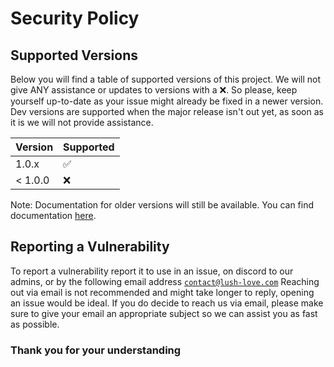 # Security Policy

## Supported Versions

Below you will find a table of supported versions of this project. We will not give ANY assistance or updates to versions with a :x:.
So please, keep yourself up-to-date as your issue might already be fixed in a newer version.
Dev versions are supported when the major release isn't out yet, as soon as it is we will not provide assistance.

| Version | Supported          |
| ------- | ------------------ |
| 1.0.x   | :white_check_mark: |
| < 1.0.0 | :x:                |

Note: Documentation for older versions will still be available. You can find documentation [here](https://aesthetic.lush-love.com).

## Reporting a Vulnerability

To report a vulnerability report it to use in an issue, on discord to our admins, or by the following email address [`contact@lush-love.com`](mailto:contact@lush-love.com)
Reaching out via email is not recommended and might take longer to reply, opening an issue would be ideal. If you do decide to reach us via email, please make sure to give your email an appropriate subject so we can assist you as fast as possible.

### Thank you for your understanding